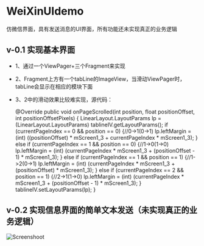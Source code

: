 # WeiXinUIdemo
仿微信界面，具有发送消息的UI界面，所有功能还未实现真正的业务逻辑

## v-0.1 实现基本界面
- 1、通过一个ViewPager+三个Fragment来实现
- 2、Fragment上方有一个tabLine的ImageView，当滑动ViewPager时，tabLine会显示在相应的模块下面
- 3、2中的滑动效果比较难实现，源代码：



    @Override
    public void onPageScrolled(int position, float positionOffset, int positionOffsetPixels) {
        LinearLayout.LayoutParams lp = (LinearLayout.LayoutParams) tablineIV.getLayoutParams();
        if (currentPageIndex == 0 && position == 0) {//0->1(0->1)
            lp.leftMargin = (int) ((positionOffset) * mScreen1_3
                + currentPageIndex * mScreen1_3);
        } else if (currentPageIndex == 1 && position == 0) {//1->0(1->0)
            lp.leftMargin = (int) (currentPageIndex * mScreen1_3
                + (positionOffset - 1) * mScreen1_3);
        } else if (currentPageIndex == 1 && position == 1) {//1->2(0->1)
            lp.leftMargin = (int) (currentPageIndex * mScreen1_3
                + (positionOffset) * mScreen1_3);
        } else if (currentPageIndex == 2 && position == 1) {//2->1(1->0)
            lp.leftMargin = (int) (currentPageIndex * mScreen1_3
                + (positionOffset - 1) * mScreen1_3);
        }
        tablineIV.setLayoutParams(lp);
    }


## v-0.2 实现信息界面的简单文本发送（未实现真正的业务逻辑）
![Screenshoot](https://github.com/neilleecn/WeiXinUIdemo/blob/master/screen.gif)

